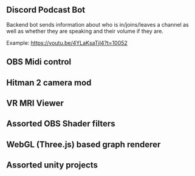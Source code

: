 ## Discord Podcast Bot

Backend bot sends information about who is in/joins/leaves a channel as well as whether they are speaking and their volume if they are.

Example: https://youtu.be/4YLaKsaTjl4?t=10052

## OBS Midi control



## Hitman 2 camera mod



## VR MRI Viewer



## Assorted OBS Shader filters



## WebGL (Three.js) based graph renderer



## Assorted unity projects
